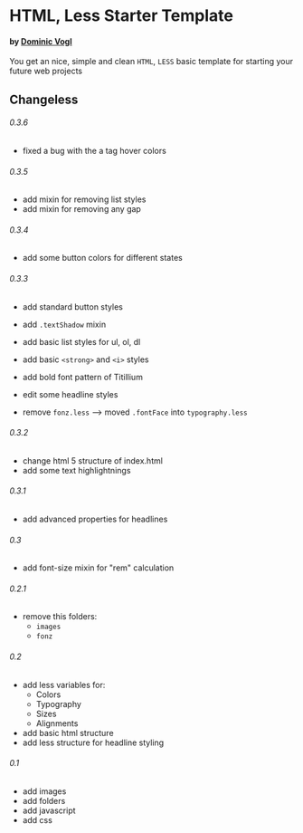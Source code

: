 # HTML, Less Starter Template
#### by [Dominic Vogl](http://www.cat-ia.de)

You get an nice, simple and clean `HTML`, `LESS` basic template for starting your future web projects


## Changeless

###### 0.3.6

* fixed a bug with the a tag hover colors

###### 0.3.5

* add mixin for removing list styles
* add mixin for removing any gap

###### 0.3.4

* add some button colors for different states

###### 0.3.3

* add standard button styles
* add `.textShadow` mixin
* add basic list styles for ul, ol, dl
* add basic `<strong>` and `<i>` styles
* add bold font pattern of Titillium

* edit some headline styles

* remove `fonz.less` --> moved `.fontFace` into `typography.less`

###### 0.3.2

* change html 5 structure of index.html
* add some text highlightnings

###### 0.3.1

* add advanced properties for headlines

###### 0.3

* add font-size mixin for "rem" calculation


###### 0.2.1

* remove this folders:
	* `images`
	* `fonz`
	  
	  
###### 0.2

* add less variables for:
	* Colors
	* Typography
	* Sizes
	* Alignments
* add basic html structure
* add less structure for headline styling


###### 0.1

* add images
* add folders
* add javascript
* add css
